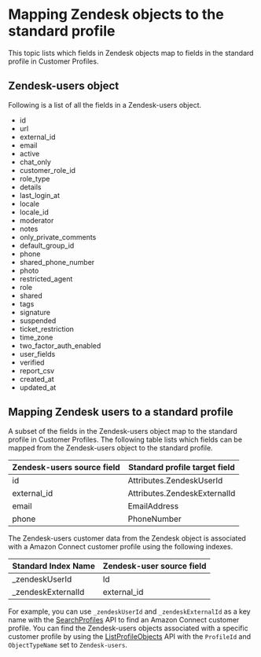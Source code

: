# Mapping Zendesk objects to the standard profile<a name="mapping-zendesk-objects"></a>

This topic lists which fields in Zendesk objects map to fields in the standard profile in Customer Profiles\.

## Zendesk\-users object<a name="zendeskusersobject"></a>

Following is a list of all the fields in a Zendesk\-users object\.
+ id
+ url
+ external\_id
+ email
+ active
+ chat\_only
+ customer\_role\_id
+ role\_type
+ details
+ last\_login\_at
+ locale
+ locale\_id
+ moderator
+ notes
+ only\_private\_comments
+ default\_group\_id
+ phone
+ shared\_phone\_number
+ photo
+ restricted\_agent
+ role
+ shared
+ tags
+ signature
+ suspended
+ ticket\_restriction
+ time\_zone
+ two\_factor\_auth\_enabled
+ user\_fields
+ verified
+ report\_csv
+ created\_at
+ updated\_at

## Mapping Zendesk users to a standard profile<a name="mapping-zendeskusersobject"></a>

A subset of the fields in the Zendesk\-users object map to the standard profile in Customer Profiles\. The following table lists which fields can be mapped from the Zendesk\-users object to the standard profile\.


| Zendesk\-users source field | Standard profile target field | 
| --- | --- | 
|  id  | Attributes\.ZendeskUserId  | 
|  external\_id  | Attributes\.ZendeskExternalId  | 
|  email  | EmailAddress  | 
|  phone  | PhoneNumber  | 

The Zendesk\-users customer data from the Zendesk object is associated with a Amazon Connect customer profile using the following indexes\. 


| Standard Index Name | Zendesk\-user source field | 
| --- | --- | 
|  \_zendeskUserId  | Id  | 
|  \_zendeskExternalId  | external\_id  | 

For example, you can use `_zendeskUserId` and `_zendeskExternalId` as a key name with the [SearchProfiles](https://docs.aws.amazon.com/customerprofiles/latest/APIReference/API_SearchProfiles.html) API to find an Amazon Connect customer profile\. You can find the Zendesk\-users objects associated with a specific customer profile by using the [ListProfileObjects](https://docs.aws.amazon.com/customerprofiles/latest/APIReference/API_ListProfileObjects.html) API with the `ProfileId` and `ObjectTypeName` set to `Zendesk-users`\.